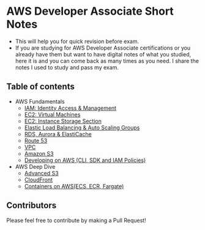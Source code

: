 # AWS Developer Associate Short Notes

- This will help you for quick revision before exam.
- If you are studying for AWS Developer Associate certifications or you already have them but want to have digital notes of what you studied, here it is and you can come back as many times as you need. I share the notes I used to study and pass my exam.

## Table of contents

- AWS Fundamentals
  - [IAM: Identity Access & Management](aws-fundamentals/iam.md)
  - [EC2: Virtual Machines](aws-fundamentals/ec2.md)
  - [EC2: Instance Storage Section](aws-fundamentals/ec2_storage.md)
  - [Elastic Load Balancing & Auto Scaling Groups](aws-fundamentals/elb_asg.md)
  - [RDS, Aurora & ElastiCache](aws-fundamentals/rds_aurora_elasti_cache.md)
  - [Route 53](aws-fundamentals/route_53.md)
  - [VPC](aws-fundamentals/vpc.md)
  - [Amazon S3](aws-fundamentals/s3.md)
  - [Developing on AWS (CLI, SDK and IAM Policies)](./aws-fundamentals/developing.md)
- AWS Deep Dive
  - [Advanced S3](./aws-deep-dive/advanced-s3.md)
  - [CloudFront](./aws-deep-dive/cloudfront.md)
  - [Containers on AWS(ECS, ECR, Fargate)](./aws-deep-dive/containers-on-aws.md)

## Contributors

Please feel free to contribute by making a Pull Request!
